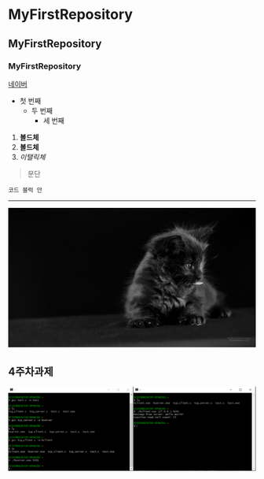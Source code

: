# MyFirstRepository
## MyFirstRepository
### MyFirstRepository

[네이버](https://naver.com)

- 첫 번째  
  - 두 번째
    - 세 번째

1. **볼드체**
2. __볼드체__
3. *이탤릭체*

>문단
>

```
코드 블럭 안
```
- - -

<img width="" height="" src="./png/검은고양이.png"></img>

## 4주차과제
<img width="" height="" src="./png/21173080_백지원B_4주차과제.PNG"></img>
